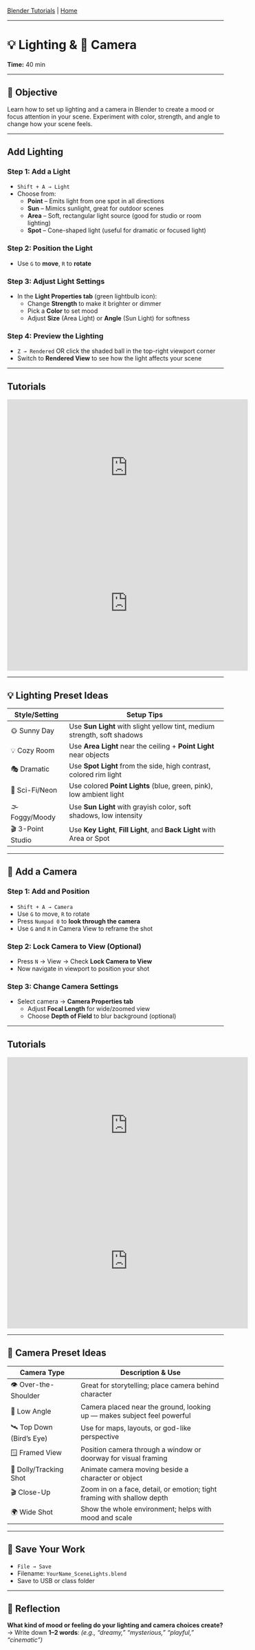 [Blender Tutorials](README.md) | [Home](../../README.md)

---

# 💡 Lighting & 🎥 Camera  
**Time:** 40 min

---

## 🎯 Objective  
Learn how to set up lighting and a camera in Blender to create a mood or focus attention in your scene. Experiment with color, strength, and angle to change how your scene feels.

---

## Add Lighting  

### Step 1: Add a Light  
- `Shift + A → Light`  
- Choose from:  
  - **Point** – Emits light from one spot in all directions  
  - **Sun** – Mimics sunlight, great for outdoor scenes  
  - **Area** – Soft, rectangular light source (good for studio or room lighting)  
  - **Spot** – Cone-shaped light (useful for dramatic or focused light)

### Step 2: Position the Light  
- Use `G` to **move**, `R` to **rotate**

### Step 3: Adjust Light Settings  
- In the **Light Properties tab** (green lightbulb icon):  
  - Change **Strength** to make it brighter or dimmer  
  - Pick a **Color** to set mood  
  - Adjust **Size** (Area Light) or **Angle** (Sun Light) for softness

### Step 4: Preview the Lighting  
- `Z → Rendered` OR click the shaded ball in the top-right viewport corner  
- Switch to **Rendered View** to see how the light affects your scene

---

## Tutorials

<iframe width="560" height="315" src="https://www.youtube.com/embed/FdbnzfjoOJU?si=b_qj-pza7Kndc7h2" title="YouTube video player" frameborder="0" allow="accelerometer; autoplay; clipboard-write; encrypted-media; gyroscope; picture-in-picture; web-share" referrerpolicy="strict-origin-when-cross-origin" allowfullscreen></iframe>

<iframe width="560" height="315" src="https://www.youtube.com/embed/JJV8l6MaXxA?si=kIEPy6l0rxPCI2jS" title="YouTube video player" frameborder="0" allow="accelerometer; autoplay; clipboard-write; encrypted-media; gyroscope; picture-in-picture; web-share" referrerpolicy="strict-origin-when-cross-origin" allowfullscreen></iframe>

---

## 💡 Lighting Preset Ideas

| Style/Setting        | Setup Tips                                                                  |
|----------------------|-----------------------------------------------------------------------------|
| 🌞 Sunny Day         | Use **Sun Light** with slight yellow tint, medium strength, soft shadows    |
| 💡 Cozy Room         | Use **Area Light** near the ceiling + **Point Light** near objects          |
| 🎭 Dramatic          | Use **Spot Light** from the side, high contrast, colored rim light          |
| 🧪 Sci-Fi/Neon       | Use colored **Point Lights** (blue, green, pink), low ambient light         |
| 🌫️ Foggy/Moody       | Use **Sun Light** with grayish color, soft shadows, low intensity           |
| 🎬 3-Point Studio    | Use **Key Light**, **Fill Light**, and **Back Light** with Area or Spot     |

---

## 🎥 Add a Camera  

### Step 1: Add and Position  
- `Shift + A → Camera`  
- Use `G` to move, `R` to rotate  
- Press `Numpad 0` to **look through the camera**  
- Use `G` and `R` in Camera View to reframe the shot

### Step 2: Lock Camera to View (Optional)  
- Press `N` → View → Check **Lock Camera to View**  
- Now navigate in viewport to position your shot

### Step 3: Change Camera Settings  
- Select camera → **Camera Properties tab**  
  - Adjust **Focal Length** for wide/zoomed view  
  - Choose **Depth of Field** to blur background (optional)

---

## Tutorials

<iframe width="560" height="315" src="https://www.youtube.com/embed/FdbnzfjoOJU?si=b_qj-pza7Kndc7h2" title="YouTube video player" frameborder="0" allow="accelerometer; autoplay; clipboard-write; encrypted-media; gyroscope; picture-in-picture; web-share" referrerpolicy="strict-origin-when-cross-origin" allowfullscreen></iframe>

<iframe width="560" height="315" src="https://www.youtube.com/embed/JJV8l6MaXxA?si=kIEPy6l0rxPCI2jS" title="YouTube video player" frameborder="0" allow="accelerometer; autoplay; clipboard-write; encrypted-media; gyroscope; picture-in-picture; web-share" referrerpolicy="strict-origin-when-cross-origin" allowfullscreen></iframe>

---

## 📸 Camera Preset Ideas

| Camera Type              | Description & Use                                                         |
|--------------------------|---------------------------------------------------------------------------|
| 👁️ Over-the-Shoulder     | Great for storytelling; place camera behind character                     |
| 🐜 Low Angle             | Camera placed near the ground, looking up — makes subject feel powerful   |
| 🛰️ Top Down (Bird’s Eye) | Use for maps, layouts, or god-like perspective                            |
| 🪟 Framed View           | Position camera through a window or doorway for visual framing            |
| 🤖 Dolly/Tracking Shot   | Animate camera moving beside a character or object                        |
| 🎬 Close-Up              | Zoom in on a face, detail, or emotion; tight framing with shallow depth   |
| 🌍 Wide Shot             | Show the whole environment; helps with mood and scale                     |

---

## 💾 Save Your Work  
- `File → Save`  
- Filename: `YourName_SceneLights.blend`  
- Save to USB or class folder

---

## 📝 Reflection  
**What kind of mood or feeling do your lighting and camera choices create?**  
→ Write down **1–2 words**: _(e.g., “dreamy,” “mysterious,” “playful,” “cinematic”)_
